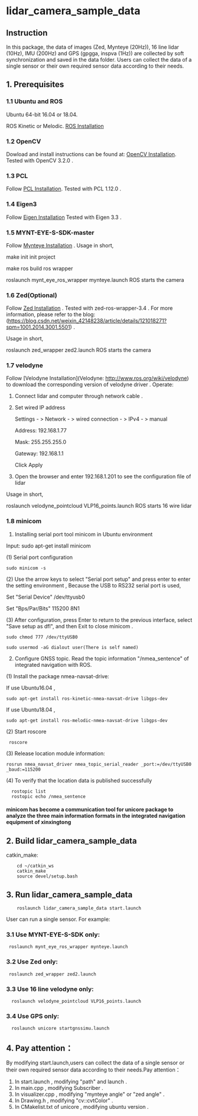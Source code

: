 # lidar_camera_sample_data
## Instruction

In this package, the data of images (Zed, Mynteye (20Hz)), 16 line lidar (10Hz), IMU (200Hz) and GPS (gpgga, inspva (1Hz)) are collected by soft synchronization and saved in the data folder. Users can collect the data of a single sensor or their own required sensor data according to their needs.



## 1. Prerequisites
### 1.1 **Ubuntu** and **ROS**
Ubuntu 64-bit 16.04 or 18.04.

ROS Kinetic or Melodic. [ROS Installation](http://wiki.ros.org/ROS/Installation)


### 1.2 **OpenCV**
Dowload and install instructions can be found at: [OpenCV Installation](http://opencv.org). Tested with OpenCV 3.2.0 .


### 1.3 **PCL**
Follow [PCL Installation](https://github.com/PointCloudLibrary/pcl/releases). Tested with PCL 1.12.0 .


### 1.4 **Eigen3**
Follow [Eigen Installation](http://eigen.tuxfamily.org) Tested with Eigen 3.3 .


### 1.5 **MYNT-EYE-S-SDK-master**
Follow [Mynteye Installation](https://github.com/slightech/MYNT-EYE-S-SDK) . Usage in short,

 make init          init project
   
 make ros          build ros wrapper

 roslaunch mynt_eye_ros_wrapper mynteye.launch           ROS starts the camera 
 
 
### 1.6 **Zed**(Optional)
Follow [Zed Installation](https://github.com/stereolabs/zed-ros-wrapper) . Tested with zed-ros-wrapper-3.4 . For more information, please refer to the blog:
(https://blog.csdn.net/weixin_42148238/article/details/121018271?spm=1001.2014.3001.5501) .

Usage in short,

 roslaunch zed_wrapper zed2.launch           ROS starts the camera 
 
 
### 1.7 **velodyne**
Follow [Velodyne Installation](Velodyne: http://www.ros.org/wiki/velodyne) to download the corresponding version of velodyne driver . Operate:
1. Connect lidar and computer through network cable .
2. Set wired IP address

   Settings - > Network - > wired connection - > IPv4 - > manual
   
   Address: 192.168.1.77
   
   Mask: 255.255.255.0
   
   Gateway: 192.168.1.1
   
   Click Apply
   
3. Open the browser and enter 192.168.1.201 to see the configuration file of lidar

Usage in short, 

 roslaunch velodyne_pointcloud VLP16_points.launch           ROS starts 16 wire lidar
 
 
### 1.8 **minicom**
1.  Installing serial port tool minicom in Ubuntu environment 

Input:    sudo apt-get install minicom

(1)  Serial port configuration

```
sudo minicom -s
```

(2)  Use the arrow keys to select "Serial port setup" and press enter to enter the setting environment ,
Because the USB to RS232 serial port is used,

Set "Serial Device"  /dev/ttyusb0 

Set "Bps/Par/Bits"   115200 8N1

(3)  After configuration, press Enter to return to the previous interface, select "Save setup as dfl", and then Exit to close minicom .

```
sudo chmod 777 /dev/ttyUSB0
```

```
sudo usermod -aG dialout user(There is self named)
```

2. Configure GNSS topic. Read the topic information "/nmea_sentence" of integrated navigation with ROS.

(1)  Install the package nmea-navsat-drive:


If use Ubuntu16.04 , 

```
sudo apt-get install ros-kinetic-nmea-navsat-drive libgps-dev    
```

If use Ubuntu18.04 ,

```
sudo apt-get install ros-melodic-nmea-navsat-drive libgps-dev 
```

(2)  Start roscore

```
 roscore
```
 

(3)  Release location module information:

```
rosrun nmea_navsat_driver nmea_topic_serial_reader _port:=/dev/ttyUSB0 _baud:=115200
```

(4)  To verify that the location data is published successfully

```
  rostopic list
  rostopic echo /nmea_sentence
```

#### minicom has become a communication tool for unicore package to analyze the three main information formats in the integrated navigation equipment of xinxingtong



## 2. Build lidar_camera_sample_data
catkin_make:

```
    cd ~/catkin_ws
    catkin_make
    source devel/setup.bash
```



## 3. Run lidar_camera_sample_data

```
    roslaunch lidar_camera_sample_data start.launch
```

User can run a single sensor. For example:

### 3.1 Use MYNT-EYE-S-SDK only:

```
 roslaunch mynt_eye_ros_wrapper mynteye.launch           
 ```


### 3.2 Use Zed only:

```
 roslaunch zed_wrapper zed2.launch
```

 
### 3.3 Use 16 line velodyne only:

```
  roslaunch velodyne_pointcloud VLP16_points.launch
```

  
### 3.4 Use GPS only:

```
  roslaunch unicore startgnssimu.launch
 ```



## 4. Pay attention：
By modifying start.launch,users can collect the data of a single sensor or their own required sensor data according to their needs.Pay attention：

1. In start.launch , modifying "path" and launch .
2. In main.cpp , modifying Subscriber .
3. In visualizer.cpp , modifying "mynteye angle" or "zed angle" .
4. In Drawing.h , modifying "cv::cvtColor" .
5. In CMakelist.txt of unicore , modifying ubuntu version .
 
 
 


